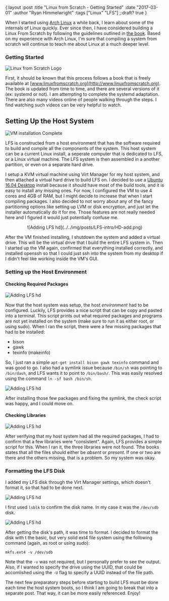 {:layout :post
:title  "Linux from Scratch - Getting Started"
:date "2017-03-01"
:author "Ryan Himmelwright"
:tags ["Linux" "LFS"]
;:draft? true
}

When I started using [Arch Linux](https://www.archlinux.org) a while back, I learn about some of the internals of Linux quickly. Ever since then, I have considered building a Linux From Scratch by following the guidelines outlined in [the book](http://www.linuxfromscratch.org). Based on my experience with Arch Linux, I'm sure that compiling a system from scratch will continue to teach me about Linux at a much deeper level.

<!-- more -->

### Getting Started
![Linux from Scratch Logo](../../img/posts/LFS-intro/book-cover.jpg)

First, it should be known that this process follows a book that is freely available at [www.linuxfromscratch.org](http://www.linuxfromscratch.org). The book is updated from time to time, and there are several versions of it (ex: systemd or not). I am attempting to complete the systemd adaptation. There are also many videos online of people walking through the steps. I find watching such videos can be very helpful to watch.

## Setting Up the Host System
![VM installation Complete](../../img/posts/LFS-intro/VM-install.png)

LFS is constructed from a host environment that has the software required to build and compile all the components of the system. This host system can be a current Linux install, a seperate computer that is dedicated to LFS, or a Linux virtual machine. The LFS system is then assembled in a another partition, or even on a separate hard drive.

I setup a KVM virtual machine using Virt Manager for my host system, and then attached a virtual hard drive to build LFS on. I decided to use a [Ubuntu 16.04 Desktop](https://www.ubuntu.com/download/desktop) install because it should have most of the build tools, and it is easy to install any missing ones. For now, I configured the VM to use 4 cores and 4GB of RAM, but I might decide to increase that when I start compiling packages. I also decided to not worry about any of the fancy partitioning options like setting up LVM or disk encryption, and just let the installer automatically do it for me. Those features are not really needed here and I figured it would just potentially confuse me.

<center>![Adding LFS hd](../../img/posts/LFS-intro/HD-add.png)</center>

After the VM finished installing, I shutdown the system and added a virtual drive. This will be the virtual drive that I build the entire LFS system in. Then I started up the VM again, confirmed that everything installed correctly, and installed openssh so that I could just ssh into the system from my desktop if I didn't feel like working inside the VM's GUI.

### Setting up the Host Environment
#### Checking Required Packages
![Adding LFS hd](../../img/posts/LFS-intro/environment-check-pre.png)

Now that the host system was setup, the host *environment* had to be configured. Luckily, LFS provides a nice script that can be copy and pasted into a terminal. This script prints out what required packages and programs are not yet installed on the system (make sure to run it as either root, or using sudo). When I ran the script, there were a few missing packages that had to be installed:

- bison
- gawk
- texinfo (makeinfo)

So, I just ran a simple `apt-get install bison gawk texinfo` command and was good to go. I also had a symlink issue because `/bin/sh` was pointing to `/bin/dash`, and LFS wants it to point to `/bin/bash/`. This was easily resolved using the command `ln -sf bash /bin/sh`.

![Adding LFS hd](../../img/posts/LFS-intro/environment-check-post.png)

After installing those few packages and fixing the symlink, the check script was happy, and I could move on.


#### Checking Libraries
![Adding LFS hd](../../img/posts/LFS-intro/library-check.png)

After verifying that my host system had all the required packages, I had to confirm that a few libraries were "consistent". Again, LFS provides a simple script for this. When I ran it, the three libraries were not found. Tthe books states that all the files should either be *absent* or *present*. If one or two are there and the others missing, that is a problem. So my system was okay.

### Formatting the LFS Disk
I added my LFS disk through the Virt Manager settings, which doesn't format it, so that had to be done next. 

![Adding LFS hd](../../img/posts/LFS-intro/disks.png)

I first used `lsblk` to confirm the disk name. In my case it was the `/dev/sdb` disk.

![Adding LFS hd](../../img/posts/LFS-intro/mkfs.png)

After getting the disk's path, it was time to format. I decided to format the disk with t the basic, but very solid ext4 file system using the following command (again, as root or using *sudo*):

`mkfs.ext4 -v /dev/sdb`

Note that the `-v` was not required, but I personally prefer to see the output. Also, if I wanted to specify the drive using the UUID, that could be accomlished using the `-U` flag to specify a UUID instead of the file path.

The next few preparatory steps before starting to build LFS must be done each time the host system boots, so I think I am going to break that into a separate post. That way, it can be more easily referenced. Enjoy!
